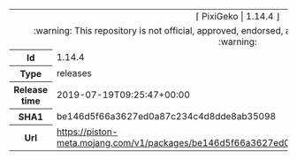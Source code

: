 <html><table>
<tr><td colspan="2" align="center"><img width="0" height="0"><br/>⌈ PixiGeko | 1.14.4 ⌋<br/><img width="0" height="0"></td></tr>
<tr><td colspan="2" align="center"><img width="0" height="0"><br/>
:warning: This repository is not official, approved, endorsed, associated or connected with Mojang :warning:
<br/><img width="0" height="0"></td></tr>
<tr><th>Id</th><td>1.14.4</td></tr>
<tr><th>Type</th><td>releases</td></tr>
<tr><th>Release time</th><td>2019-07-19T09:25:47+00:00</td></tr>
<tr><th>SHA1</th><td>be146d5f66a3627ed0a87c234c4d8dde8ab35098</td></tr>
<tr><th>Url</th><td><a href="https://piston-meta.mojang.com/v1/packages/be146d5f66a3627ed0a87c234c4d8dde8ab35098/1.14.4.json">https://piston-meta.mojang.com/v1/packages/be146d5f66a3627ed0a87c234c4d8dde8ab35098/1.14.4.json</a></td></tr>